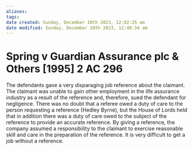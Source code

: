 ```yaml
---
aliases: 
tags: 
date created: Sunday, December 10th 2023, 12:02:25 am
date modified: Sunday, December 10th 2023, 12:40:34 am
---
```


# Spring v Guardian Assurance plc & Others [1995] 2 AC 296

The defendants gave a very disparaging job reference about the claimant. The claimant was unable to gain other employment in the life assurance industry as a result of the reference and, therefore, sued the defendant for negligence. There was no doubt that a referee owed a duty of care to the person requesting a reference (Hedley Byrne), but the House of Lords held that in addition there was a duty of care owed to the subject of the reference to provide an accurate reference. By giving a reference, the company assumed a responsibility to the claimant to exercise reasonable skill and care in the preparation of the reference. It is very difficult to get a job without a reference.
